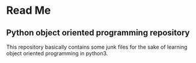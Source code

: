 # Read Me
## Python object oriented programming repository
This repository basically contains some junk files for the sake of learning object oriented programming in python3.
